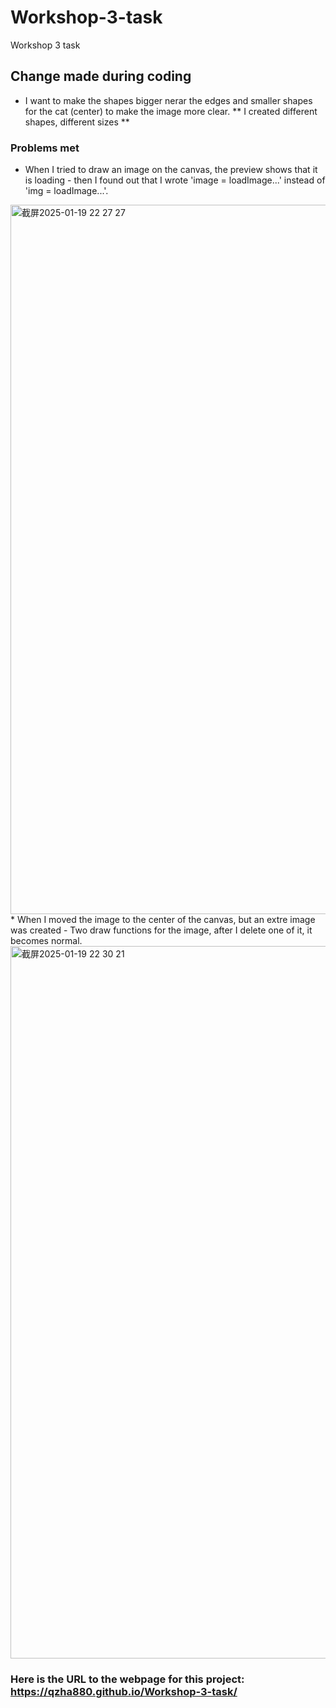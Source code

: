 # Workshop-3-task
Workshop 3 task
## Change made during coding
* I want to make the shapes bigger nerar the edges and smaller shapes for the cat (center) to make the image more clear.
  ** I created different shapes, different sizes
  **
### Problems met
* When I tried to draw an image on the canvas, the preview shows that it is loading - then I found out that I wrote 'image = loadImage...' instead of 'img = loadImage...'.
<img width="1135" alt="截屏2025-01-19 22 27 27" src="https://github.com/user-attachments/assets/9efe61c8-e459-4759-9a49-bfbcae624399" />
* When I moved the image to the center of the canvas, but an extre image was created - Two draw functions for the image, after I delete one of it, it becomes normal. 
<img width="1140" alt="截屏2025-01-19 22 30 21" src="https://github.com/user-attachments/assets/8085fbbc-6f8c-4058-95a1-aaae99026493" />

### Here is the URL to the webpage for this project: https://qzha880.github.io/Workshop-3-task/
